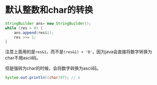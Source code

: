 # 默认整数和char的转换

```java
StringBuilder ans= new StringBuilder();
while (res > 0) {
	ans.append(res&1);
	res >>= 1;
}
```

注意上面用的是`res&1`，而不是`(res&1) + '0'`，因为java会直接将数字转换为char不用ascii码。

但是强转为char的时候，会将数字转换为ascii码。
```java
System.out.println((char)97); // a
```